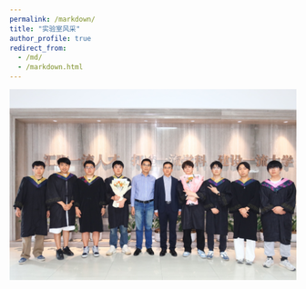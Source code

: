 ```yaml
---
permalink: /markdown/
title: "实验室风采"
author_profile: true
redirect_from: 
  - /md/
  - /markdown.html
---
```




![校长与实验室毕业生合影](https://github.com/HPC-NEAU/zhoucj/blob/master/images/IMG_5637.JPG)
